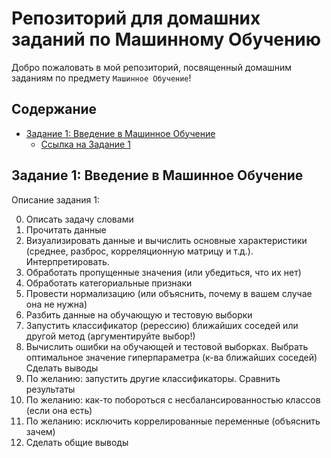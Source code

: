 # Репозиторий для домашних заданий по Машинному Обучению

Добро пожаловать в мой репозиторий, посвященный домашним заданиям по предмету  `Машинное Обучение`!  

## Содержание
- [Задание 1: Введение в Машинное Обучение](#задание-1-введение-в-машинное-обучение)
  - [Ссылка на Задание 1](https://github.com/SSuren4ik/ML_UNN/tree/main/Homework1)


## Задание 1: Введение в Машинное Обучение
Описание задания 1:  
  
  0. Описать задачу словами   
  1. Прочитать данные  
  2. Визуализировать данные и вычислить основные характеристики (среднее, разброс, корреляционную матрицу и т.д.). Интерпретировать.  
  3. Обработать пропущенные значения (или убедиться, что их нет)  
  4. Обработать категориальные признаки  
  5. Провести нормализацию (или объяснить, почему в вашем случае она не нужна)  
  6. Разбить данные на обучающую и тестовую выборки  
  7. Запустить классификатор (ререссию) ближайших соседей или другой метод (аргументируйте выбор!)  
  8. Вычислить ошибки на обучающей и тестовой выборках. Выбрать оптимальное значение гиперпараметра (к-ва ближайших соседей) Сделать выводы   
  9. По желанию: запустить другие классификаторы. Сравнить результаты  
  10. По желанию: как-то побороться с несбалансированностью классов (если она есть)  
  11. По желанию: исключить коррелированные переменные (объяснить зачем)  
  12. Сделать общие выводы
